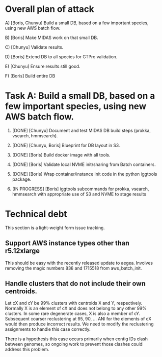 # Overall plan of attack

 A)  [Boris, Chunyu]   Build a small DB, based on a few important species, using new AWS batch flow.

 B)  [Boris]   Make MIDAS work on that small DB.

 C)  [Chunyu]  Validate results.

 D)  [Boris]   Extend DB to all species for GTPro validation.

 E)  [Chunyu]  Ensure results still good.

 F)  [Boris]   Build entire DB

#  Task A:  Build a small DB, based on a few important species, using new AWS batch flow.

1.  [DONE] [Chunyu]  Document and test MIDAS DB build steps (prokka, vsearch, hmmsearch).

2.  [DONE] [Chunyu, Boris]  Blueprint for DB layout in S3.

3.  [DONE] [Boris]  Build docker image with all tools.

4.  [DONE] [Boris]  Validate local NVME init/sharing from Batch containers.

5.  [DONE]  [Boris]  Wrap container/instance init code in the python iggtools package.

6.  [IN PROGRESS]  [Boris]  iggtools subcommands for prokka, vsearch, hmmsearch with appropriate use of S3 and NVME to stage results

#  Technical debt 

This section is a light-weight form issue tracking.

## Support AWS instance types other than r5.12xlarge

This should be easy with the recently released update to aegea.  Involves removing the magic numbers 838 and 1715518 from aws_batch_init.

## Handle clusters that do not include their own centroids.

Let cX and cY be 99% clusters with centroids X and Y, respectively.   Normally X is an element of cX and does not belong to any other 99% clusters.  In some rare degenerate cases, X is also a member of cY.  Subsequent  coarser reclustering at 95, 90, ... ANI for the elements of cX would then produce incorrect results.  We need to modify the reclustering assignments to handle this case correctly.

There is a hypothesis this case occurs primarily when contig IDs clash between genomes, so ongoing work to prevent those clashes could address this problem. 